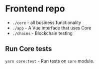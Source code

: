 # Frontend repo

- `./core` - all business functionality
- `./app` - A Vue interface that uses Core
- `./chains` - Blockchain testing

## Run Core tests

`yarn core:test` - Run tests on `core` module.
